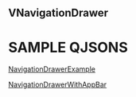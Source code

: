 ## VNavigationDrawer

# SAMPLE QJSONS

<a href="https://studio.onplateau.com/quick/?q=/quick/qjsons/NavigationDrawerExample.qjson"  target="_blank">NavigationDrawerExample</a>

<a href="https://studio.onplateau.com/quick/?q=/quick/qjsons/NavigationDrawerWithAppBar.qjson"  target="_blank">NavigationDrawerWithAppBar</a>
